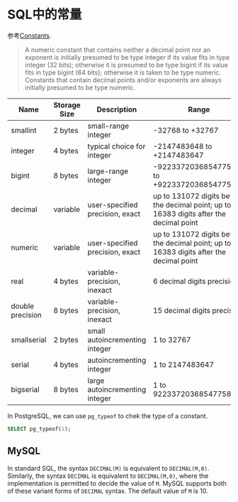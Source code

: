 # SQL中的常量

参考[Constants](https://www.postgresql.org/docs/current/sql-syntax-lexical.html#SQL-SYNTAX-CONSTANTS).

> A numeric constant that contains neither a decimal point nor an exponent is initially presumed to be type integer if its value fits in type integer (32 bits); otherwise it is presumed to be type bigint if its value fits in type bigint (64 bits); otherwise it is taken to be type numeric. Constants that contain decimal points and/or exponents are always initially presumed to be type numeric.

| Name             | Storage Size | Description                     | Range                                                                                    |
| ---------------- | ------------ | ------------------------------- | ---------------------------------------------------------------------------------------- |
| smallint         | 2 bytes      | small-range integer             | -32768 to +32767                                                                         |
| integer          | 4 bytes      | typical choice for integer      | -2147483648 to +2147483647                                                               |
| bigint           | 8 bytes      | large-range integer             | -9223372036854775808 to +9223372036854775807                                             |
| decimal          | variable     | user-specified precision, exact | up to 131072 digits before the decimal point; up to 16383 digits after the decimal point |
| numeric          | variable     | user-specified precision, exact | up to 131072 digits before the decimal point; up to 16383 digits after the decimal point |
| real             | 4 bytes      | variable-precision, inexact     | 6 decimal digits precision                                                               |
| double precision | 8 bytes      | variable-precision, inexact     | 15 decimal digits precision                                                              |
| smallserial      | 2 bytes      | small autoincrementing integer  | 1 to 32767                                                                               |
| serial           | 4 bytes      | autoincrementing integer        | 1 to 2147483647                                                                          |
| bigserial        | 8 bytes      | large autoincrementing integer  | 1 to 9223372036854775807                                                                 |

In PostgreSQL, we can use `pg_typeof` to chek the type of a constant.

```sql
SELECT pg_typeof(1);
```

## MySQL

In standard SQL, the syntax `DECIMAL(M)` is equivalent to `DECIMAL(M,0)`. Similarly, the syntax `DECIMAL` is equivalent to `DECIMAL(M,0)`, where the implementation is permitted to decide the value of `M`. MySQL supports both of these variant forms of `DECIMAL` syntax. The default value of `M` is 10.
